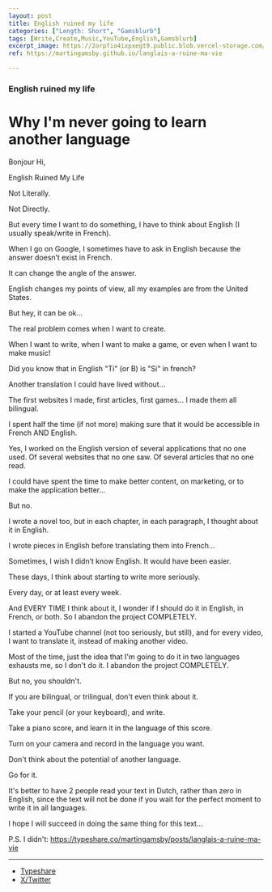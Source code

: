 ```yaml
---
layout: post
title: English ruined my life
categories: ["Length: Short", "Gamsblurb"]
tags: [Write,Create,Music,YouTube,English,Gamsblurb]
excerpt_image: https://2orpfio4ixpxegt9.public.blob.vercel-storage.com/blogPost/cm061d3ao001wkz0crx1rapup/preview-image-mXissGlLYzKXW41x1aPKEnU1FNDoGS.jfif
ref: https://martingamsby.github.io/langlais-a-ruine-ma-vie

---
```


### **English ruined my life**

# Why I'm never going to learn another language

Bonjour Hi,

English Ruined My Life

Not Literally.

Not Directly.

But every time I want to do something, I have to think about English (I usually speak/write in French).

When I go on Google, I sometimes have to ask in English because the answer doesn’t exist in French.

It can change the angle of the answer.

English changes my points of view, all my examples are from the United States.

But hey, it can be ok…

The real problem comes when I want to create.

When I want to write, when I want to make a game, or even when I want to make music!

Did you know that in English "Ti" (or B) is "Si" in french?

Another translation I could have lived without…

The first websites I made, first articles, first games… I made them all bilingual.

I spent half the time (if not more) making sure that it would be accessible in French AND English.

Yes, I worked on the English version of several applications that no one used. Of several websites that no one saw. Of several articles that no one read.

I could have spent the time to make better content, on marketing, or to make the application better…

But no.

I wrote a novel too, but in each chapter, in each paragraph, I thought about it in English.

I wrote pieces in English before translating them into French…

Sometimes, I wish I didn’t know English. It would have been easier.

These days, I think about starting to write more seriously.

Every day, or at least every week.

And EVERY TIME I think about it, I wonder if I should do it in English, in French, or both. So I abandon the project COMPLETELY.

I started a YouTube channel (not too seriously, but still), and for every video, I want to translate it, instead of making another video.

Most of the time, just the idea that I'm going to do it in two languages ​​exhausts me, so I don't do it. I abandon the project COMPLETELY.

But no, you shouldn't.

If you are bilingual, or trilingual, don't even think about it.

Take your pencil (or your keyboard), and write.

Take a piano score, and learn it in the language of this score.

Turn on your camera and record in the language you want.

Don't think about the potential of another language.

Go for it.

It's better to have 2 people read your text in Dutch, rather than zero in English, since the text will not be done if you wait for the perfect moment to write it in all languages.

I hope I will succeed in doing the same thing for this text...

P.S. I didn't: https://typeshare.co/martingamsby/posts/langlais-a-ruine-ma-vie

---

- [Typeshare](https://typeshare.co/martingamsby/posts/english-ruined-my-life)
- [X/Twitter](https://x.com/MartinGamsby_EN/status/1833292391500878278)

